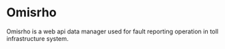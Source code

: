 # Omisrho
Omisrho is a web api data manager used for fault reporting operation in toll infrastructure system. 
